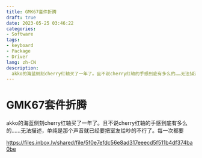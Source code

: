 ```yaml
---
title: GMK67套件折腾
draft: true
date: 2023-05-25 03:46:22
categories:
- Software
tags:
- keyboard
- Package
- Driver
lang: zh-CN
description:
  akko的海蓝侧刻cherry红轴买了一年了。且不说cherry红轴的手感到底有多么的……无法描述，单纯是那个声音就已经要把室友给吵的不行了。刚好学校有客制化键盘的工作室，于是打算换一个（）
---
```




# GMK67套件折腾

akko的海蓝侧刻cherry红轴买了一年了。且不说cherry红轴的手感到底有多么的……无法描述，单纯是那个声音就已经要把室友给吵的不行了。每一次都要

https://files.inbox.lv/shared/file/5f0e7efdc56e8ad317eeecd5f511b4df374ba0be